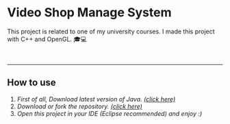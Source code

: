 # Video Shop Manage System

This project is related to one of my university courses. I made this project with C++ and OpenGL. 🎓💻

<br>
<hr>

## How to use
1. *First of all, Download latest version of Java. <a href="https://www.java.com/en/download/">(click here)</a>*
2. *Download or fork the repository. <a href="https://github.com/mahdi-rezae/video-shop.git">(click here)</a>*
3. *Open this project in your IDE (Eclipse recommended) and enjoy :)*

